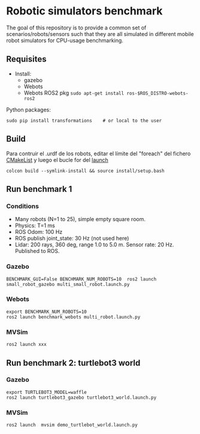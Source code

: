 # Robotic simulators benchmark

The goal of this repository is to provide a common set of scenarios/robots/sensors 
such that they are all simulated in different mobile robot simulators for CPU-usage benchmarking.

## Requisites

- Install: 
  - gazebo
  - Webots
  - Webots ROS2 pkg `sudo apt-get install ros-$ROS_DISTRO-webots-ros2`

Python packages:

    sudo pip install transformations    # or local to the user


## Build
Para contruir el .urdf de los robots, editar el límite del "foreach" del fichero [CMakeList](https://github.com/FranciscoJManasAlvarez/paper-emcr2023/blob/f5d9632c52c9b0dbd2676620fd8f732cf919dfdf/experiments/mvsim_benchmark_gazebo/small_robot_description/CMakeLists.txt#L30) y luego el bucle for del [launch](https://github.com/FranciscoJManasAlvarez/paper-emcr2023/blob/f5d9632c52c9b0dbd2676620fd8f732cf919dfdf/experiments/mvsim_benchmark_gazebo/small_robot_gazebo/launch/multi_small_robot.launch.py#L23)
```
colcon build --symlink-install && source install/setup.bash
```

## Run benchmark 1

### Conditions

- Many robots (N=1 to 25), simple empty square room.
- Physics: T=1 ms
- ROS Odom: 100 Hz
- ROS publish joint_state: 30 Hz (not used here)
- Lidar: 200 rays, 360 deg, range 1.0 to 5.0 m. Sensor rate: 20 Hz. Published to ROS.


### Gazebo

```
BENCHMARK_GUI=False BENCHMARK_NUM_ROBOTS=10  ros2 launch small_robot_gazebo multi_small_robot.launch.py
```


### Webots

```
export BENCHMARK_NUM_ROBOTS=10
ros2 launch benchmark_webots multi_robot.launch.py
```

### MVSim

```
ros2 launch xxx
```

## Run benchmark 2: turtlebot3 world

### Gazebo

```
export TURTLEBOT3_MODEL=waffle
ros2 launch turtlebot3_gazebo turtlebot3_world.launch.py
```

### MVSim

```
ros2 launch  mvsim demo_turtlebot_world.launch.py
```
